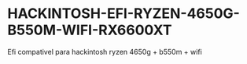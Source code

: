 # HACKINTOSH-EFI-RYZEN-4650G-B550M-WIFI-RX6600XT
Efi compativel para hackintosh ryzen 4650g + b550m + wifi
